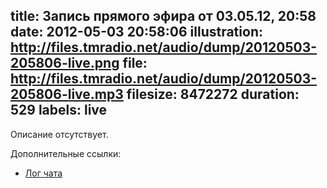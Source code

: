 title: Запись прямого эфира от 03.05.12, 20:58
date: 2012-05-03 20:58:06
illustration: http://files.tmradio.net/audio/dump/20120503-205806-live.png
file: http://files.tmradio.net/audio/dump/20120503-205806-live.mp3
filesize: 8472272
duration: 529
labels: live
---
Описание отсутствует.

Дополнительные ссылки:

- [Лог чата](http://files.tmradio.net/audio/dump/20120503-205806-live.log)
